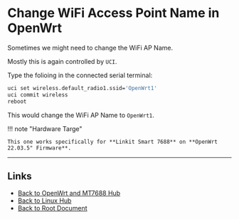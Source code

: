 # Change WiFi Access Point Name in OpenWrt

Sometimes we might need to change the WiFi AP Name.

Mostly this is again controlled by `UCI`.

Type the folioing in the connected serial terminal:

```sh
uci set wireless.default_radio1.ssid='OpenWrt1'
uci commit wireless
reboot
```

This would change the WiFi AP Name to `OpenWrt1`.

!!! note "Hardware Targe"

    This one works specifically for **Linkit Smart 7688** on **OpenWrt 22.03.5" Firmware**.

----
<!-- Footer Begins Here -->
## Links

- [Back to OpenWrt and MT7688 Hub](./README.md)
- [Back to Linux Hub](../README.md)
- [Back to Root Document](../../README.md)
